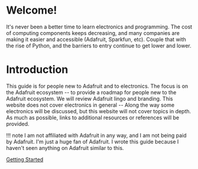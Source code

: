 # Welcome!

It's never been a better time to learn electronics and programming.
The cost of computing components keeps decreasing, and many companies are making it easier and accessible (Adafruit, Sparkfun, etc).
Couple that with the rise of Python, and the barriers to entry continue to get lower and lower.


# Introduction

This guide is for people new to Adafruit and to electronics.  The focus is on the Adafruit ecosystem -- to provide a roadmap for people new to the Adafruit ecosystem.  We will review Adafruit lingo and branding.  This website does not cover electronics in general --  Along the way some electronics will be discussed, but this website will not cover topics in depth.  As much as possible, links to additional resources or references will be provided.

!!! note
    I am not affiliated with Adafruit in any way, and I am not being paid by Adafruit.  I'm just a huge fan of Adafruit.  I wrote this guide because I haven't seen anything on Adafruit similar to this.

<div class="text-center">
<a href="getting-started/" class="btn btn-primary" role="button">Getting Started</a>
</div>
